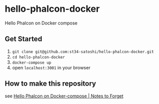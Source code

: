 # hello-phalcon-docker
Hello Phalcon on Docker compose

## Get Started
1. `git clone git@github.com:st34-satoshi/hello-phalcon-docker.git`
2. `cd hello-phalcon-docker`
3. `docker-compose up`
4. open `localhost:3001` in your browser

## How to make this repository
see [Hello Phalcon on Docker-compose | Notes to Forget](https://blog.stu345.com/hello-phalcon-on-docker-compose/)